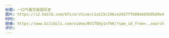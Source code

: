 ```yaml
---
标题: 一口气看完英国历史
图片: https://i2.hdslb.com/bfs/archive/c1a115c196ce2437ffb89eb85b95d9e4321ded8b.jpg@518w_290h_1c_!web-video-share-cover.webp
时时: 
链接: https://www.bilibili.com/video/BV1TQ4y1n7kK/?spm_id_from=..search-card.all.click&vd_source=e815fa5e2c428a98163e9d19be40ec58
评价:
---
```



